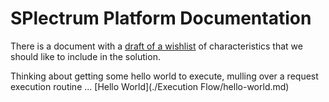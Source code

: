 # SPlectrum Platform Documentation

There is a document with a [draft of a wishlist](./wishlist-draft.md) of characteristics that we should like to include in the solution.

Thinking about getting some hello world to execute, mulling over a request execution routine ... [Hello World](./Execution Flow/hello-world.md)

